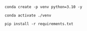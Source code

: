 ```
conda create -p venv python=3.10 -y
```

```
conda activate ./venv
```

```
pip install -r requirements.txt
```